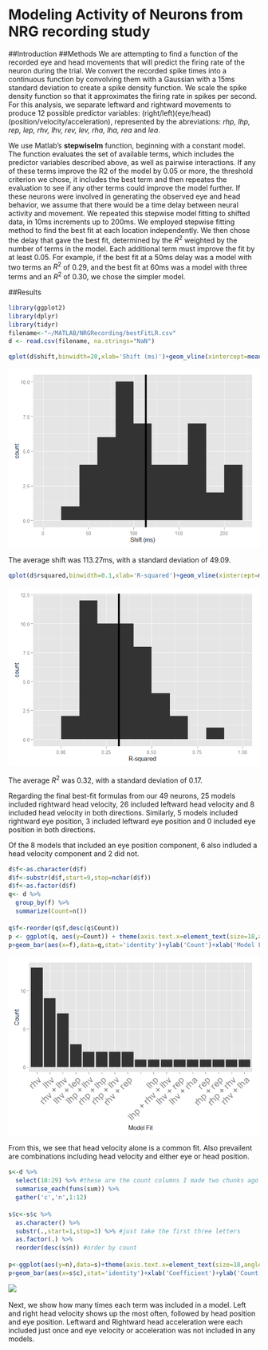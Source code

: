 # Modeling Activity of Neurons from NRG recording study
##Introduction
##Methods
We are attempting to find a function of the recorded eye and head movements that will predict the firing rate of the neuron during the trial. We convert the recorded spike times into a continuous function by convolving them with a Gaussian with a 15ms standard deviation to create a spike density function. We scale the spike density function so that it approximates the firing rate in spikes per second. For this analysis, we separate leftward and rightward movements to produce 12 possible predictor variables: (right/left)(eye/head)(position/velocity/acceleration), represented by the abreviations: *rhp, lhp, rep, lep, rhv, lhv, rev, lev, rha, lha, rea* and *lea*. 

We use Matlab’s **stepwiselm** function, beginning with a constant model. The function evaluates the set of available terms, which includes the predictor variables described above, as well as pairwise interactions. If any of these terms improve the R2 of the model by 0.05 or more, the threshold criterion we chose, it includes the best term and then repeates the evaluation to see if any other terms could improve the model further. If these neurons were involved in generating the observed eye and head behavior, we assume that there would be a time delay between neural activity and movement. We repeated this stepwise model fitting to shifted data, in 10ms increments up to 200ms. We employed stepwise fitting method to find the best fit at each location independently. We then chose the delay that gave the best fit, determined by the $R^2$ weighted by the number of terms in the model. Each additional term must improve the fit by at least 0.05. For example, if the best fit at a 50ms delay was a model with two terms an $R^2$ of 0.29, and the best fit at 60ms was a model with three terms and an $R^2$ of 0.30, we chose the simpler model.

##Results


```r
library(ggplot2)
library(dplyr)
library(tidyr)
filename<-"~/MATLAB/NRGRecording/bestFitLR.csv"
d <- read.csv(filename, na.strings="NaN")
```



```r
qplot(d$shift,binwidth=20,xlab='Shift (ms)')+geom_vline(xintercept=mean(d$shift),size=2)
```

![](NRGRecord_files/figure-html/shift_histogram-1.png) 

The average shift was 113.27ms, with a standard deviation of 49.09. 


```r
qplot(d$rsquared,binwidth=0.1,xlab='R-squared')+geom_vline(xintercept=mean(d$rsquared),size=2)
```

![](NRGRecord_files/figure-html/rsquared_histogram-1.png) 


The average $R^2$ was 0.32, with a standard deviation of 0.17.



Regarding the final best-fit formulas from our 49 neurons, 25 models included rightward head velocity, 26 included leftward head velocity and 8 included head velocity in both directions. Similarly, 5 models included rightward eye position, 3 included leftward eye position and 0 included eye position in both directions. 

Of the 8 models that included an eye position component, 6 also indluded a head velocity component and 2 did not. 


```r
d$f<-as.character(d$f)
d$f<-substr(d$f,start=9,stop=nchar(d$f))
d$f<-as.factor(d$f)
q<- d %>%
  group_by(f) %>%
  summarize(Count=n())

q$f<-reorder(q$f,desc(q$Count))
p <- ggplot(q, aes(y=Count)) + theme(axis.text.x=element_text(size=18,angle=45, hjust=1))
p+geom_bar(aes(x=f),data=q,stat='identity')+ylab('Count')+xlab('Model Fit')
```

![](NRGRecord_files/figure-html/modelcount-1.png) 

From this, we see that head velocity alone is a common fit. Also prevailent are combinations including head velocity and either eye or head position. 


```r
s<-d %>% 
  select(18:29) %>% #these are the count columns I made two chunks ago
  summarise_each(funs(sum)) %>% 
  gather('c','n',1:12)

s$c<-s$c %>% 
  as.character() %>% 
  substr(.,start=1,stop=3) %>% #just take the first three letters 
  as.factor(.) %>%
  reorder(desc(s$n)) #order by count

p<-ggplot(aes(y=n),data=s)+theme(axis.text.x=element_text(size=18,angle=45, hjust=1))
p+geom_bar(aes(x=s$c),stat='identity')+xlab('Coefficient')+ylab('Count')
```

![](NRGRecord_files/figure-html/coefCounts-1.png) 

Next, we show how many times each term was included in a model. Left and right head velocity shows up the most often, followed by head position and eye position. Leftward and Rightward head acceleration were each included just once and eye velocity or acceleration was not included in any models. 
